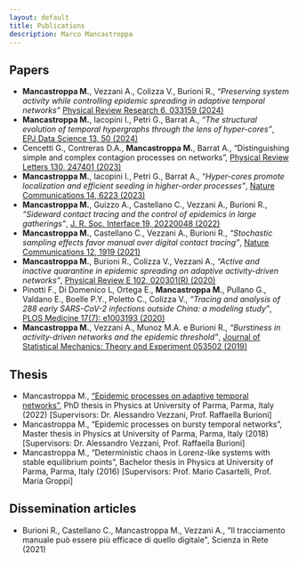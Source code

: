 ```yaml
---
layout: default
title: Publications
description: Marco Mancastroppa
---
```


## Papers
*	**Mancastroppa M.**, Vezzani A., Colizza V., Burioni R.,
_“Preserving system activity while controlling epidemic spreading in adaptive temporal networks”_
[Physical Review Research 6, 033159 (2024)](https://doi.org/10.1103/PhysRevResearch.6.033159)
*	**Mancastroppa M.**, Iacopini I., Petri G., Barrat A., _“The structural evolution of temporal hypergraphs through the lens of hyper-cores”_, [EPJ Data Science 13, 50 (2024)](https://doi.org/10.1140/epjds/s13688-024-00490-1)
*	Cencetti G., Contreras D.A., **Mancastroppa M.**, Barrat A., “Distinguishing simple and complex contagion processes on networks”, [Physical Review Letters 130, 247401 (2023)](https://doi.org/10.1103/PhysRevLett.130.247401)
* **Mancastroppa M.**, Iacopini I., Petri G., Barrat A., _“Hyper-cores promote localization and efficient seeding in higher-order processes”_, [Nature Communications 14, 6223 (2023)](https://doi.org/10.1038/s41467-023-41887-2)
* **Mancastroppa M.**, Guizzo A., Castellano C., Vezzani A., Burioni R., _“Sideward contact tracing and the control of epidemics in large gatherings”_, [J. R. Soc. Interface 19, 20220048 (2022)](https://doi.org/10.1098/rsif.2022.0048)
* **Mancastroppa M.**, Castellano C., Vezzani A., Burioni R., _“Stochastic sampling effects favor manual over digital contact tracing”_, [Nature Communications 12, 1919 (2021)](https://doi.org/10.1038/s41467-021-22082-7)
* **Mancastroppa M.**, Burioni R., Colizza V., Vezzani A., _“Active and inactive quarantine in epidemic spreading on adaptive activity-driven networks”_, [Physical Review E 102, 020301(R) (2020)](https://doi.org/10.1103/PhysRevE.102.020301)
* Pinotti F., Di Domenico L, Ortega E., **Mancastroppa M.**, Pullano G., Valdano E.,  Boelle P.Y., Poletto C., Colizza V., _“Tracing and analysis of 288 early SARS-CoV-2 infections outside China: a modeling study”_, [PLOS Medicine 17(7): e1003193 (2020)](https://doi.org/10.1371/journal.pmed.1003193)
* **Mancastroppa M.**, Vezzani A., Munoz M.A. e Burioni R., _“Burstiness in activity-driven networks and the epidemic threshold”_, [Journal of Statistical Mechanics: Theory and Experiment 053502 (2019)](https://doi.org/10.1088/1742-5468/ab16c4)

## Thesis
*   Mancastroppa M., [“Epidemic processes on adaptive temporal networks”](https://www.repository.unipr.it/bitstream/1889/4819/5/PhD_thesis_MancastroppaMarco_rev.pdf), PhD thesis in Physics at University of Parma, Parma, Italy (2022) [Supervisors: Dr. Alessandro Vezzani, Prof. Raffaella Burioni]
*   Mancastroppa M., “Epidemic processes on bursty temporal networks”, Master thesis in Physics at University of Parma, Parma, Italy (2018) [Supervisors: Dr. Alessandro Vezzani, Prof. Raffaella Burioni]
*   Mancastroppa M., “Deterministic chaos in Lorenz-like systems with stable equilibrium points”, Bachelor thesis in Physics at University of Parma, Parma, Italy (2016) [Supervisors: Prof. Mario Casartelli, Prof. Maria Groppi]
    
## Dissemination articles
*  Burioni R., Castellano C., Mancastroppa M., Vezzani A., "Il tracciamento manuale può essere più efficace di quello digitale", Scienza in Rete (2021) 
